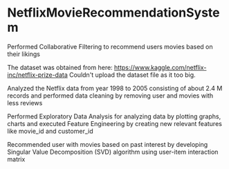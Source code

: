 # NetflixMovieRecommendationSystem
Performed Collaborative Filtering to recommend users movies based on their likings

The dataset was obtained from here: https://www.kaggle.com/netflix-inc/netflix-prize-data
Couldn't upload the dataset file as it too big.

Analyzed the Netflix data from year 1998 to 2005 consisting of about 2.4 M records and performed data cleaning by removing user and movies with less reviews 

Performed Exploratory Data Analysis for analyzing data by plotting graphs, charts and executed Feature Engineering by creating new relevant features like movie_id and customer_id

Recommended user with movies based on past interest by developing Singular Value Decomposition (SVD) algorithm using user-item interaction matrix



